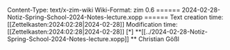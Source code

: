 Content-Type: text/x-zim-wiki
Wiki-Format: zim 0.6
====== 2024-02-28-Notiz-Spring-School-2024-Notes-lecture.xopp ======
Text creation time: [[Zettelkasten:2024:02:28|2024-02-28]] Modification time: [[Zettelkasten:2024:02:28|2024-02-28]]
[*] **[[../2024-02-28-Notiz-Spring-School-2024-Notes-lecture.xopp]] **
Christian Gößl
